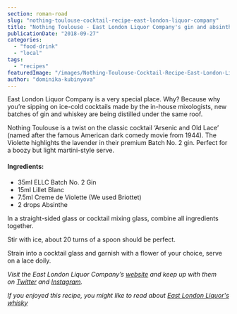 ```yaml
---
section: roman-road
slug: "nothing-toulouse-cocktail-recipe-east-london-liquor-company"
title: "Nothing Toulouse - East London Liquor Company's gin and absinthe cocktail recipe"
publicationDate: "2018-09-27"
categories: 
  - "food-drink"
  - "local"
tags: 
  - "recipes"
featuredImage: "/images/Nothing-Toulouse-Cocktail-Recipe-East-London-Liquor-Company.jpg"
author: "dominika-kubinyova"
---
```


East London Liquor Company is a very special place. Why? Because why you’re sipping on ice-cold cocktails made by the in-house mixologists, new batches of gin and whiskey are being distilled under the same roof.

Nothing Toulouse is a twist on the classic cocktail ‘Arsenic and Old Lace’ (named after the famous American dark comedy movie from 1944). The Violette highlights the lavender in their premium Batch No. 2 gin. Perfect for a boozy but light martini-style serve.

#### Ingredients:

- 35ml ELLC Batch No. 2 Gin
- 15ml Lillet Blanc
- 7.5ml Creme de Violette (We used Briottet)
- 2 drops Absinthe

In a straight-sided glass or cocktail mixing glass, combine all ingredients together.

Stir with ice, about 20 turns of a spoon should be perfect.

Strain into a cocktail glass and garnish with a flower of your choice, serve on a lace doily.

_Visit the East London Liquor Company’s [website](https://eastlondonliquorcompany.com/) and keep up with them on [Twitter](https://twitter.com/DistillinginE3) and [Instagram](https://www.instagram.com/eastlondonliquorcompany/?hl=en)._

_If you enjoyed this recipe, you might like to read about [East London Liquor's whisky](https://romanroadlondon.com/alex-wolpert-east-london-liquor-company/)_
